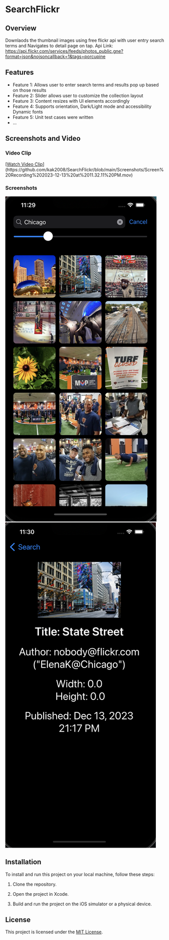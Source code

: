 # SearchFlickr

## Overview

Downlaods the thumbnail images using free flickr api with user entry search terms and Navigates to detail page on tap.
Api Link: https://api.flickr.com/services/feeds/photos_public.gne?format=json&nojsoncallback=1&tags=porcupine 

## Features

- Feature 1: Allows user to enter search terms and results pop up based on those results
- Feature 2: Slider allows user to customize the collection layout
- Feature 3: Content resizes with UI elements accordingly
- Feature 4: Supports orientation, Dark/Light mode and accessibility Dynamic fonts
- Feature 5: Unit test cases were written
- ...

## Screenshots and Video

### Video Clip

[[Watch Video Clip]([https://www.example.com/video](https://github.com/kak2008/SearchFlickr/blob/main/Screenshots/Screen%20Recording%202023-12-13%20at%2011.32.11%20PM.mov))](https://github.com/kak2008/SearchFlickr/blob/main/Screenshots/Screen%20Recording%202023-12-13%20at%2011.32.11%20PM.mov)

### Screenshots

![[Screenshot 1](./screenshots/screenshot2.png)](https://github.com/kak2008/SearchFlickr/blob/main/Screenshots/Screenshot%202023-12-13%20at%2011.29.44%20PM.png)
![[Screenshot 2](./screenshots/screenshot2.png)](https://github.com/kak2008/SearchFlickr/blob/main/Screenshots/Screenshot%202023-12-13%20at%2011.30.44%20PM.png)
<!-- Add more screenshots as needed -->

## Installation

To install and run this project on your local machine, follow these steps:

1. Clone the repository.

2. Open the project in Xcode.
   
3. Build and run the project on the iOS simulator or a physical device.

## License

This project is licensed under the [MIT License](LICENSE).

